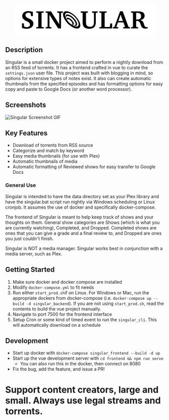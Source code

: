 <p align="center">
  <img src='./docs/logo.png' />
</p>

## Description
Singular is a small docker project aimed to perform a nightly download from an RSS feed of torrents.  It has a frontend crafted in vue to curate the `settings.json` user file.  This project was built with blogging in mind, so options for extensive types of notes exist.  It also can create automatic thumbnails from the specified episodes and has formatting options for easy copy and paste to Google Docs (or another word processor).

## Screenshots
![Singular Screenshot GIF](./docs/screenshot.gif)

## Key Features
- Download of torrents from RSS source
- Categorize and match by keyword
- Easy media thumbnails (for use with Plex)
- Automatic thumbnails of media
- Automatic formatting of Reviewed shows for easy transfer to Google Docs


### General Use
Singular is intended to have the data directory set as your Plex library and have the singular.bat script run nightly via Windows scheduling or Linux cronjob.  It assumes the use of docker and specifically docker-compose.  

The frontend of Singular is meant to help keep track of shows and your thoughts on them.  General show categories are Shows (which is what you are currently watching), Completed, and Dropped.  Completed shows are ones that you can give a grade and a final review to, and Dropped are ones you just couldn't finish.

Singular is NOT a media manager.  Singular works best in conjunction with a media server, such as Plex.

## Getting Started
1.  Make sure docker and docker compose are installed
2.  Modify `docker-compose.yml` to fit needs
3.  Run either `start_prod.sh`if on Linux.  For Windows or Mac, run the appropriate dockers from docker-compose (i.e. `docker-compose up --build -d singular_backend`).  If you are not using `start_prod.sh`, read the contents to build the vue project manually.
4.  Navigate to port 7500 for the frontend interface
5.  Setup Cron or some kind of timed event to run the `singular_cli`.  This will automatically download on a schedule

## Development
- Start up docker with `docker-compose singular_frontend --build -d up`
- Start up the vue development server with `cd frontend && npm run serve`
	- You can also run this in the docker, then connect on 8080 
- Fix the bug, add the feature, and issue a PR!


# Support content creators, large and small.  Always use legal streams and torrents.
